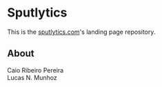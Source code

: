 # Sputlytics

This is the [sputlytics.com](https://sputlytics.com)'s landing page repository.

## About

Caio Ribeiro Pereira  
Lucas N. Munhoz
